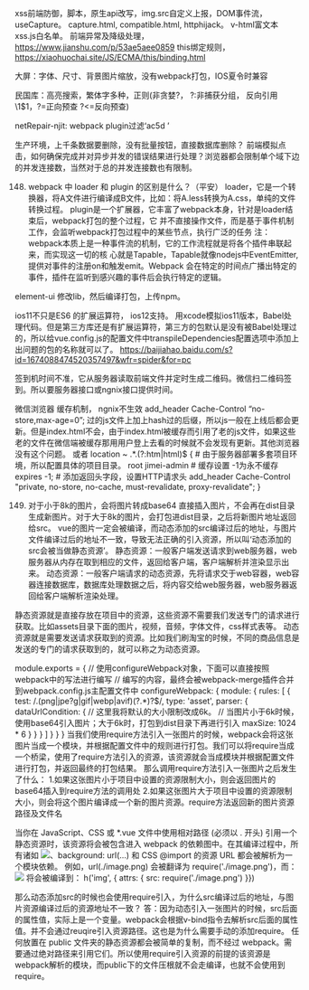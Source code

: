 xss前端防御，脚本，原生api改写，img.src自定义上报，DOM事件流，useCapture。  capture.html, compatible.html, httphijack。 
v-html富文本 xss.js白名单。
前端异常及降级处理，https://www.jianshu.com/p/53ae5aee0859
this绑定规则，https://xiaohuochai.site/JS/ECMA/this/binding.html

大屏：字体、尺寸、背景图片缩放，没有webpack打包，IOS夏令时兼容

民国库：高亮搜索，繁体字多种，正则(非贪婪?， ?:非捕获分组， 反向引用\1$1，?=正向预查 ?<=反向预查)

netRepair-njit:  webpack plugin过滤‘ac5d ’

生产环境，上千条数据要删除，没有批量按钮，直接数据库删除？ 前端模拟点击，如何确保完成并对异步并发的错误结果进行处理？浏览器都会限制单个域下边的并发连接数，当然对于总的并发连接数也有限制。

148. webpack 中 loader 和 plugin 的区别是什么？（平安）
loader，它是一个转换器，将A文件进行编译成B文件，比如：将A.less转换为A.css，单纯的文件转换过程。
plugin是一个扩展器，它丰富了webpack本身，针对是loader结束后，webpack打包的整个过程，它
并不直接操作文件，而是基于事件机制工作，会监听webpack打包过程中的某些节点，执行广泛的任务
注：webpack本质上是一种事件流的机制，它的工作流程就是将各个插件串联起来，而实现这一切的核
心就是Tapable，Tapable就像nodejs中EventEmitter,提供对事件的注册on和触发emit。Webpack
会在特定的时间点广播出特定的事件，插件在监听到感兴趣的事件后会执行特定的逻辑。

element-ui 修改lib，然后编译打包，上传npm。

ios11不只是ES6 的扩展运算符， ios12支持。  用xcode模拟ios11版本，Babel处理代码。但是第三方库还是有扩展运算符，第三方的包默认是没有被Babel处理过的，所以给vue.config.js的配置文件中transpileDependencies配置选项中添加上出问题的包的名称就可以了。
https://baijiahao.baidu.com/s?id=1674088474520357497&wfr=spider&for=pc

签到机时间不准，它从服务器读取前端文件并定时生成二维码。微信扫二维码签到。所以要服务器接口或ngnix接口提供时间。

微信浏览器 缓存机制，  ngnix不生效 add_header Cache-Control “no-store,max-age=0”;
过的js文件上加上hash过的后缀，所以js一般在上线后都会更新。但是index.html不会，由于index.html被缓存而引用了老的js文件，如果这些老的文件在微信端被缓存那用用户登上去看的时候就不会发现有更新。其他浏览器没有这个问题。
或者  location ~ .*\.(?:htm|html)$ {
    # 由于服务器部署多套项目环境，所以配置具体的项目目录。
    root    jimei-admin
    # 缓存设置 -1为永不缓存
    expires      -1;
    # 添加返回头字段，设置HTTP请求头
    add_header Cache-Control "private, no-store, no-cache, must-revalidate, proxy-revalidate";
}

149. 对于小于8k的图片，会将图片转成base64 直接插入图片，不会再在dist目录生成新图片。对于大于8k的图片，会打包进dist目录，之后将新图片地址返回给src。
vue的图片一定会被编译，而动态添加的src编译过后的地址，与图片文件编译过后的地址不一致，导致无法正确的引入资源，所以叫‘动态添加的src会被当做静态资源’。
静态资源：一般客户端发送请求到web服务器，web服务器从内存在取到相应的文件，返回给客户端，客户端解析并渲染显示出来。
动态资源：一般客户端请求的动态资源，先将请求交于web容器，web容器连接数据库，数据库处理数据之后，将内容交给web服务器，web服务器返回给客户端解析渲染处理。

静态资源就是直接存放在项目中的资源，这些资源不需要我们发送专门的请求进行获取。比如assets目录下面的图片，视频，音频，字体文件，css样式表等。
动态资源就是需要发送请求获取到的资源。比如我们刷淘宝的时候，不同的商品信息是发送的专门的请求获取到的，就可以称之为动态资源。

module.exports = {
    // 使用configureWebpack对象，下面可以直接按照webpack中的写法进行编写
    // 编写的内容，最终会被webpack-merge插件合并到webpack.config.js主配置文件中
  configureWebpack: { 
    module: {
      rules: [
        {
          test: /\.(png|jpe?g|gif|webp|avif)(\?.*)?$/,
          type: 'asset',
          parser: {
            dataUrlCondition: {
             // 这里我将默认的大小限制改成6k。
              // 当图片小于6k时候，使用base64引入图片；大于6k时，打包到dist目录下再进行引入
              maxSize: 1024 * 6
            }
          }
        }
      ]
    }
  }
}
当我们使用require方法引入一张图片的时候，webpack会将这张图片当成一个模块，并根据配置文件中的规则进行打包。我们可以将require当成一个桥梁，使用了require方法引入的资源，该资源就会当成模块并根据配置文件进行打包，并返回最终的打包结果。
那么调用require方法引入一张图片之后发生了什么：
1.如果这张图片小于项目中设置的资源限制大小，则会返回图片的base64插入到require方法的调用处
2.如果这张图片大于项目中设置的资源限制大小，则会将这个图片编译成一个新的图片资源。require方法返回新的图片资源路径及文件名

当你在 JavaScript、CSS 或 *.vue 文件中使用相对路径 (必须以 . 开头) 引用一个静态资源时，该资源将会被包含进入 webpack 的依赖图中。在其编译过程中，所有诸如 <img src="...">、background: url(...) 和 CSS @import 的资源 URL 都会被解析为一个模块依赖。
例如，url(./image.png) 会被翻译为 require('./image.png')，而：
<img src="./image.png">
将会被编译到：
h('img', { attrs: { src: require('./image.png') }})

那么动态添加src的时候也会使用require引入，为什么src编译过后的地址，与图片资源编译过后的资源地址不一致？
答：因为动态引入一张图片的时候，src后面的属性值，实际上是一个变量。webpack会根据v-bind指令去解析src后面的属性值。并不会通过reuqire引入资源路径。这也是为什么需要手动的添加require。
任何放置在 public 文件夹的静态资源都会被简单的复制，而不经过 webpack。需要通过绝对路径来引用它们。所以使用require引入资源的前提的该资源是webpack解析的模块，而public下的文件压根就不会走编译，也就不会使用到require。